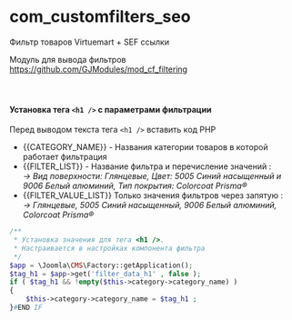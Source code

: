 # com_customfilters_seo
Фильтр товаров Virtuemart + SEF ссылки

Модуль для вывода фильтров https://github.com/GJModules/mod_cf_filtering
<br><br><br>




#### Установка тега `<h1 />` с параметрами фильтрации 
Перед выводом текста тега `<h1 />` вставить код PHP <br>
* {{CATEGORY_NAME}} - Названия категории товаров в которой работает фильтрация
* {{FILTER_LIST}} - Название фильтра и перечисление значений :<br>
  *-> Вид поверхности: Глянцевые, Цвет: 5005 Синий насыщенный и 9006 Белый алюминий, Тип покрытия: Colorcoat Prisma®*
* {{FILTER_VALUE_LIST}} Только значения фильтров через запятую : <br>
    *-> Глянцевые, 5005 Синий насыщенный, 9006 Белый алюминий, Colorcoat Prisma®*
```php
/**
 * Установка значения для тега <h1 />.
 * Настраивается в настройках компонента фильтра
 */
$app = \Joomla\CMS\Factory::getApplication();
$tag_h1 = $app->get('filter_data_h1' , false );
if ( $tag_h1 && !empty($this->category->category_name) )
{
    $this->category->category_name = $tag_h1 ;
}#END IF
```